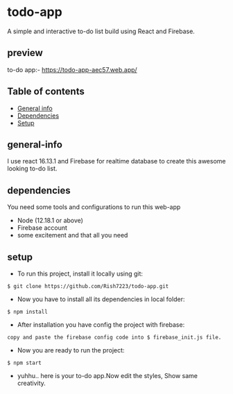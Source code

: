 # todo-app
A simple and interactive to-do list build using React and Firebase.

## preview
to-do app:- https://todo-app-aec57.web.app/

## Table of contents
* [General info](#general-info)
* [Dependencies](#dependencies)
* [Setup](#setup)

## general-info
I use react 16.13.1 and Firebase for realtime database to create this awesome looking to-do list.

## dependencies
You need some tools and configurations to run this web-app
* Node (12.18.1 or above)
* Firebase account
* some excitement and that all you need

## setup
* To run this project, install it locally using git:
```
$ git clone https://github.com/Rish7223/todo-app.git
```
* Now you have to install all its dependencies in local folder:
```
$ npm install
```
* After installation you have config the project with firebase:
```
copy and paste the firebase config code into $ firebase_init.js file.
```
* Now you are ready to run the project:
```
$ npm start
```
* yuhhu.. here is your to-do app.Now edit the styles, Show same creativity. 
